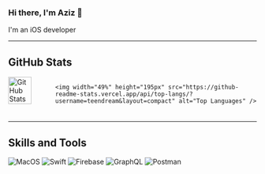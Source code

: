 ### Hi there, I'm Aziz 👋
I'm an iOS developer

---

## GitHub Stats

<div style="display: flex; justify-content: space-between; align-items: flex-start; margin-bottom: 20px;">
    <img width="49%" src="https://github-readme-stats.vercel.app/api?username=teendream&show_icons=true&theme=radical" alt="GitHub Stats" />
    
    <img width="49%" height="195px" src="https://github-readme-stats.vercel.app/api/top-langs/?username=teendream&layout=compact" alt="Top Languages" />
</div>

---

## Skills and Tools

![MacOS](https://img.shields.io/badge/mac%20os-000000?style=for-the-badge&logo=macos&logoColor=F0F0F0)
![Swift](https://img.shields.io/badge/swift-F54A2A?style=for-the-badge&logo=swift&logoColor=white)
![Firebase](https://img.shields.io/badge/Firebase-039BE5?style=for-the-badge&logo=Firebase&logoColor=white)
![GraphQL](https://img.shields.io/badge/-ApolloGraphQL-311C87?style=for-the-badge&logo=apollo-graphql)
![Postman](https://img.shields.io/badge/Postman-FF6C37?style=for-the-badge&logo=postman&logoColor=white)




